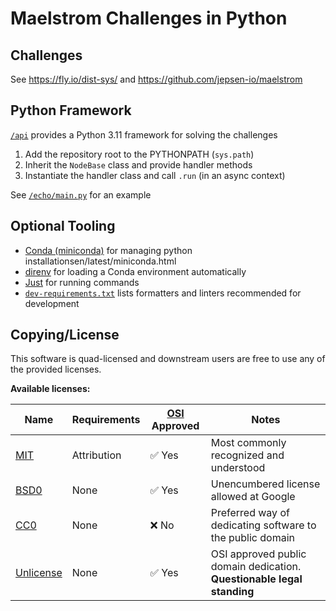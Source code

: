 # Maelstrom Challenges in Python

## Challenges

See https://fly.io/dist-sys/ and https://github.com/jepsen-io/maelstrom

## Python Framework

[`/api`](./api/) provides a Python 3.11 framework for solving the challenges

1. Add the repository root to the PYTHONPATH (`sys.path`)
2. Inherit the `NodeBase` class and provide handler methods
3. Instantiate the handler class and call `.run` (in an async context)

See [`/echo/main.py`](./echo/main.py) for an example

## Optional Tooling

- [Conda (miniconda)](https://docs.conda.io/) for managing python installationsen/latest/miniconda.html
- [direnv](https://direnv.net/) for loading a Conda environment automatically
- [Just](https://github.com/casey/just/) for running commands
- [`dev-requirements.txt`](./dev-requirements.txt) lists formatters and linters recommended for development

## Copying/License

This software is quad-licensed and downstream users are free to use any of the provided licenses.

**Available licenses:**

| Name           | Requirements | [OSI][1] Approved      | Notes                                                                  |
| -------------- | ------------ | ---------------------- | ---------------------------------------------------------------------- |
| [MIT][2]       | Attribution  | :white_check_mark: Yes | Most commonly recognized and understood                                |
| [BSD0][3]      | None         | :white_check_mark: Yes | Unencumbered license allowed at Google                                 |
| [CC0][4]       | None         | :x: No                 | Preferred way of dedicating software to the public domain              |
| [Unlicense][5] | None         | :white_check_mark: Yes | OSI approved public domain dedication. **Questionable legal standing** |

[1]: https://opensource.org/
[2]: ./MIT-LICENSE
[3]: ./BSD0-LICENSE
[4]: ./COPYING
[5]: ./UNLICENSE
